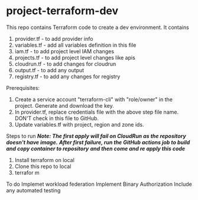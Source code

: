 # project-terraform-dev
This repo contains Terraform code to create a dev environment. It contains

1. provider.tf - to add provider info
2. variables.tf - add all variables definition in this file
3. iam.tf - to add project level IAM changes
4. projects.tf - to add project level changes like apis
5. cloudrun.tf - to add changes for cloudrun
6. output.tf - to add any output 
7. registry.tf - to add any changes for registry 

Prerequisites:

1. Create a service account "terraform-cli" with "role/owner" in the project. Generate and download the key.
2. In provider.tf, replace credentials file with the above step file name. DON'T check in this file to GitHub.
3. Update variables.tf with project, region and zone ids.

Steps to run 
***Note: The first apply will fail on CloudRun as the repository doesn't have image.***
***After first failure, run the GitHub actions job to build and copy container to repository***
***and then come and re apply this code***
1. Install terraform on local
2. Clone this repo to local
3. terrafor m

To do
Implemet workload federation
Implement Binary Authorization
Include any automated testing
